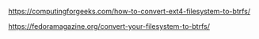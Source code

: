 https://computingforgeeks.com/how-to-convert-ext4-filesystem-to-btrfs/

https://fedoramagazine.org/convert-your-filesystem-to-btrfs/
